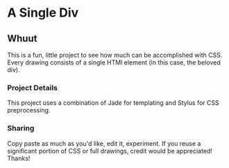 A Single Div
============

## Whuut

This is a fun, little project to see how much can be accomplished with CSS. Every drawing consists of a single HTMl element (in this case, the beloved div).


### Project Details

This project uses a combination of Jade for templating and Stylus for CSS preprocessing.

### Sharing

Copy paste as much as you'd like, edit it, experiment. If you reuse a significant portion of CSS or full drawings, credit would be appreciated! Thanks!